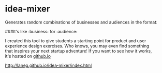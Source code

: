 idea-mixer
==========

Generates random combinations of businesses and audiences in the format: 

###It's like :business: for :audience:

I created this tool to give students a starting point for product and user experience design exercises. Who knows, you may even find something that inspires your next startup adventure! If you want to see how it works, it's hosted on [github.io](http://laneh.github.io/idea-mixer/index.html)

http://laneg.github.io/idea-mixer/index.html
